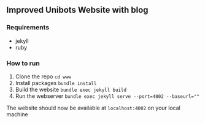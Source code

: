## Improved Unibots Website with blog


### Requirements
- jekyll
- ruby


### How to run
1. Clone the repo
```cd www```
2. Install packages
```bundle install```
3. Build the website
```bundle exec jekyll build```
4. Run the webserver
```bundle exec jekyll serve --port=4002 --baseurl=""```


The website should now be available at ```localhost:4002``` on your local machine
